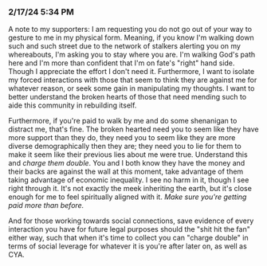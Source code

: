 ### 2/17/24 5:34 PM

A note to my supporters: I am requesting you do not go out of your way to gesture to me in my physical form. Meaning, if you know I'm walking down such and such street due to the network of stalkers alerting you on my whereabouts, I'm asking you to stay where you are. I'm walking God's path here and I'm more than confident that I'm on fate's "right" hand side. Though I appreciate the effort I don't need it. Furthermore, I want to isolate my forced interactions with those that seem to think they are against me for whatever reason, or seek some gain in manipulating my thoughts. I want to better understand the broken hearts of those that need mending such to aide this community in rebuilding itself.

Furthermore, if you're paid to walk by me and do some shenanigan to distract me, that's fine. The broken hearted need you to seem like they have more support than they do, they need you to seem like they are more diverse demographically then they are; they need you to lie for them to make it seem like their previous lies about me were true. Understand this and *charge them double*. You and I both know they have the money and their backs are against the wall at this moment, take advantage of them taking advantage of economic inequality. I see no harm in it, though I see right through it. It's not exactly the meek inheriting the earth, but it's close enough for me to feel spiritually aligned with it. *Make sure you're getting paid more than before.*

And for those working towards social connections, save evidence of every interaction you have for future legal purposes should the "shit hit the fan" either way, such that when it's time to collect you can "charge double" in terms of social leverage for whatever it is you're after later on, as well as CYA.
